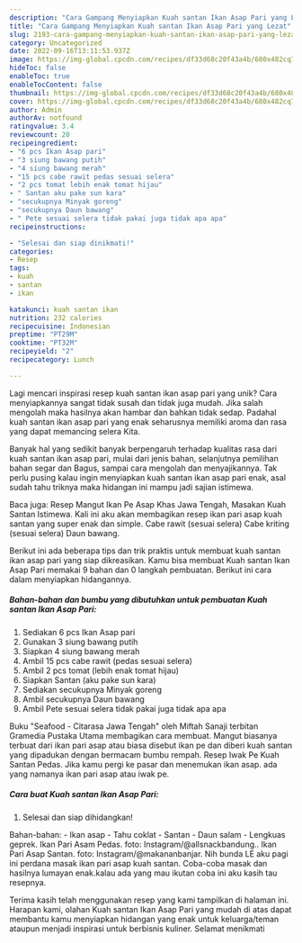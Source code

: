 ```yaml
---
description: "Cara Gampang Menyiapkan Kuah santan Ikan Asap Pari yang Lezat"
title: "Cara Gampang Menyiapkan Kuah santan Ikan Asap Pari yang Lezat"
slug: 2193-cara-gampang-menyiapkan-kuah-santan-ikan-asap-pari-yang-lezat
category: Uncategorized
date: 2022-09-16T13:11:53.937Z
image: https://img-global.cpcdn.com/recipes/df33d68c20f43a4b/680x482cq70/kuah-santan-ikan-asap-pari-foto-resep-utama.jpg
hideToc: false
enableToc: true
enableTocContent: false
thumbnail: https://img-global.cpcdn.com/recipes/df33d68c20f43a4b/680x482cq70/kuah-santan-ikan-asap-pari-foto-resep-utama.jpg
cover: https://img-global.cpcdn.com/recipes/df33d68c20f43a4b/680x482cq70/kuah-santan-ikan-asap-pari-foto-resep-utama.jpg
author: Admin
authorAv: notfound
ratingvalue: 3.4
reviewcount: 20
recipeingredient:
- "6 pcs Ikan Asap pari"
- "3 siung bawang putih"
- "4 siung bawang merah"
- "15 pcs cabe rawit pedas sesuai selera"
- "2 pcs tomat lebih enak tomat hijau"
- " Santan aku pake sun kara"
- "secukupnya Minyak goreng"
- "secukupnya Daun bawang"
- " Pete sesuai selera tidak pakai juga tidak apa apa"
recipeinstructions:

- "Selesai dan siap dinikmati!"
categories:
- Resep
tags:
- kuah
- santan
- ikan

katakunci: kuah santan ikan 
nutrition: 232 calories
recipecuisine: Indonesian
preptime: "PT29M"
cooktime: "PT32M"
recipeyield: "2"
recipecategory: Lunch

---
```





Lagi mencari inspirasi resep kuah santan ikan asap pari yang unik? Cara menyiapkannya sangat tidak susah dan tidak juga mudah. Jika salah mengolah maka hasilnya akan hambar dan bahkan tidak sedap. Padahal kuah santan ikan asap pari yang enak seharusnya memiliki aroma dan rasa yang dapat memancing selera Kita.





Banyak hal yang sedikit banyak berpengaruh terhadap kualitas rasa dari kuah santan ikan asap pari, mulai dari jenis bahan, selanjutnya pemilihan bahan segar dan Bagus, sampai cara mengolah dan menyajikannya. Tak perlu pusing kalau ingin menyiapkan kuah santan ikan asap pari enak,      asal sudah tahu triknya maka hidangan ini mampu jadi sajian istimewa.














Baca juga: Resep Mangut Ikan Pe Asap Khas Jawa Tengah, Masakan Kuah Santan Istimewa. Kali ini aku akan membagikan resep ikan pari asap kuah santan yang super enak dan simple. Cabe rawit (sesuai selera) Cabe kriting (sesuai selera) Daun bawang.






Berikut ini ada beberapa tips dan trik praktis untuk membuat kuah santan ikan asap pari yang siap dikreasikan. Kamu bisa membuat Kuah santan Ikan Asap Pari memakai 9 bahan dan 0 langkah pembuatan. Berikut ini cara dalam menyiapkan hidangannya.

<!--inarticleads1-->

##### Bahan-bahan dan bumbu yang dibutuhkan untuk pembuatan Kuah santan Ikan Asap Pari:

1. Sediakan 6 pcs Ikan Asap pari
1. Gunakan 3 siung bawang putih
1. Siapkan 4 siung bawang merah
1. Ambil 15 pcs cabe rawit (pedas sesuai selera)
1. Ambil 2 pcs tomat (lebih enak tomat hijau)
1. Siapkan  Santan (aku pake sun kara)
1. Sediakan secukupnya Minyak goreng
1. Ambil secukupnya Daun bawang
1. Ambil  Pete sesuai selera tidak pakai juga tidak apa apa


Buku &#34;Seafood - Citarasa Jawa Tengah&#34; oleh Miftah Sanaji terbitan Gramedia Pustaka Utama membagikan cara membuat. Mangut biasanya terbuat dari ikan pari asap atau biasa disebut ikan pe dan diberi kuah santan yang dipadukan dengan bermacam bumbu rempah. Resep Iwak Pe Kuah Santan Pedas. Jika kamu pergi ke pasar dan menemukan ikan asap. ada yang namanya ikan pari asap atau iwak pe. 

<!--inarticleads2-->

##### Cara buat Kuah santan Ikan Asap Pari:


1. Selesai dan siap dihidangkan!

Bahan-bahan: - Ikan asap - Tahu coklat - Santan - Daun salam - Lengkuas geprek. Ikan Pari Asam Pedas. foto: Instagram/@allsnackbandung.. Ikan Pari Asap Santan. foto: Instagram/@makananbanjar. Nih bunda LE aku pagi ini perdana masak ikan pari asap kuah santan. Coba-coba masak dan hasilnya lumayan enak.kalau ada yang mau ikutan coba ini aku kasih tau resepnya. 

Terima kasih telah menggunakan resep yang kami tampilkan di halaman ini. Harapan kami, olahan Kuah santan Ikan Asap Pari yang mudah di atas dapat membantu kamu menyiapkan hidangan yang enak untuk keluarga/teman ataupun menjadi inspirasi untuk berbisnis kuliner. Selamat menikmati
